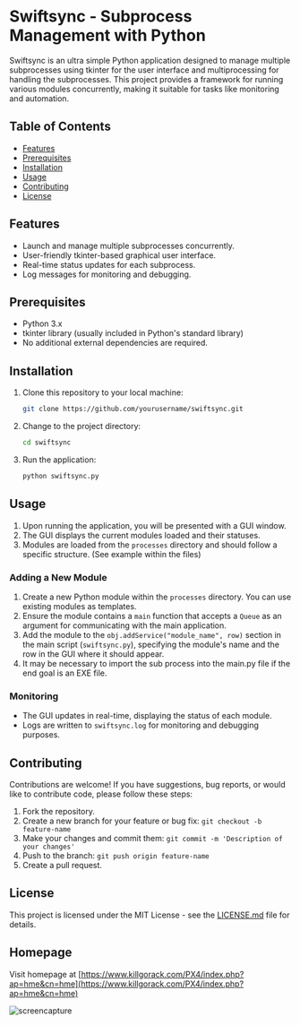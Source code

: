 # Swiftsync - Subprocess Management with Python

Swiftsync is an ultra simple Python application designed to manage multiple subprocesses using tkinter for the user interface and multiprocessing for handling the subprocesses. This project provides a framework for running various modules concurrently, making it suitable for tasks like monitoring and automation.

## Table of Contents
- [Features](#features)
- [Prerequisites](#prerequisites)
- [Installation](#installation)
- [Usage](#usage)
- [Contributing](#contributing)
- [License](#license)

## Features
- Launch and manage multiple subprocesses concurrently.
- User-friendly tkinter-based graphical user interface.
- Real-time status updates for each subprocess.
- Log messages for monitoring and debugging.

## Prerequisites
- Python 3.x
- tkinter library (usually included in Python's standard library)
- No additional external dependencies are required.

## Installation
1. Clone this repository to your local machine:

    ```bash
    git clone https://github.com/yourusername/swiftsync.git
    ```

2. Change to the project directory:

    ```bash
    cd swiftsync
    ```

3. Run the application:

    ```bash
    python swiftsync.py
    ```

## Usage
1. Upon running the application, you will be presented with a GUI window.
2. The GUI displays the current modules loaded and their statuses.
3. Modules are loaded from the `processes` directory and should follow a specific structure. (See example within the files)

### Adding a New Module
1. Create a new Python module within the `processes` directory. You can use existing modules as templates.
2. Ensure the module contains a `main` function that accepts a `Queue` as an argument for communicating with the main application.
3. Add the module to the `obj.addService("module_name", row)` section in the main script (`swiftsync.py`), specifying the module's name and the row in the GUI where it should appear.
4. It may be necessary to import the sub process into the main.py file if the end goal is an EXE file. 

### Monitoring
- The GUI updates in real-time, displaying the status of each module.
- Logs are written to `swiftsync.log` for monitoring and debugging purposes.

## Contributing
Contributions are welcome! If you have suggestions, bug reports, or would like to contribute code, please follow these steps:
1. Fork the repository.
2. Create a new branch for your feature or bug fix: `git checkout -b feature-name`
3. Make your changes and commit them: `git commit -m 'Description of your changes'`
4. Push to the branch: `git push origin feature-name`
5. Create a pull request.

## License
This project is licensed under the MIT License - see the [LICENSE.md](LICENSE.md) file for details.

## Homepage
Visit homepage at [https://www.killgorack.com/PX4/index.php?ap=hme&cn=hme](https://www.killgorack.com/PX4/index.php?ap=hme&cn=hme)

![screencapture](https://github.com/KillGorack/Swiftsinc/assets/35109859/45b3768f-e6d0-446d-bc54-99453b705c0f)
